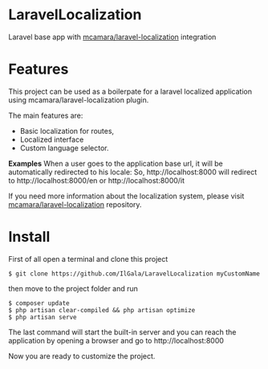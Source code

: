 # LaravelLocalization
Laravel base app with [mcamara/laravel-localization](https://github.com/mcamara/laravel-localization) integration

# Features
This project can be used as a boilerpate for a laravel localized application using mcamara/laravel-localization plugin.

The main features are:
* Basic localization for routes,
* Localized interface
* Custom language selector.

**Examples**
When a user goes to the application base url, it will be automatically redirected to his locale:
So, http://localhost:8000 will redirect to http://localhost:8000/en or http://localhost:8000/it 

If you need more information about the localization system, please visit [mcamara/laravel-localization](https://github.com/mcamara/laravel-localization) repository.

# Install

First of all open a terminal and clone this project

```shell
$ git clone https://github.com/IlGala/LaravelLocalization myCustomName
```
then move to the project folder and run
```shell
$ composer update
$ php artisan clear-compiled && php artisan optimize
$ php artisan serve
```
The last command will start the built-in server and you can reach the application by opening a browser and go to http://localhost:8000

Now you are ready to customize the project.